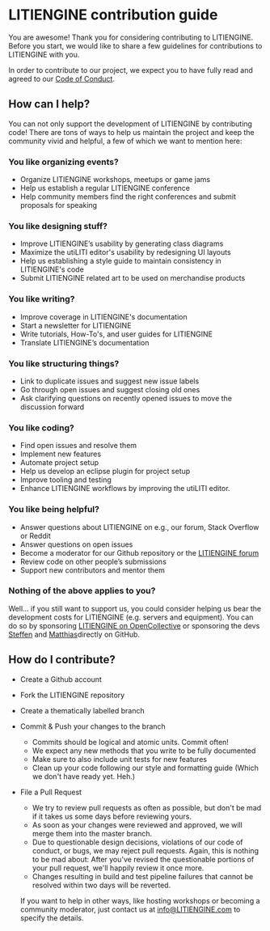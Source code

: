 # LITIENGINE contribution guide
You are awesome! Thank you for considering contributing to LITIENGINE.
Before you start, we would like to share a few guidelines for contributions to LITIENGINE with you.

In order to contribute to our project, we expect you to have fully read and agreed to our [Code of Conduct](https://github.com/gurkenlabs/LITIENGINE/blob/master/CODE_OF_CONDUCT.md). 

## How can I help?
You can not only support the development of LITIENGINE by contributing code!
There are tons of ways to help us maintain the project and keep the community vivid and helpful, 
a few of which we want to mention here:

### You like organizing events?

* Organize LITIENGINE workshops, meetups or game jams
* Help us establish a regular LITIENGINE conference
* Help community members find the right conferences and submit proposals for speaking

### You like designing stuff?

* Improve LITIENGINE’s usability by generating class diagrams
* Maximize the utiLITI editor's usability by redesigning UI layouts
* Help us establishing a style guide to maintain consistency in LITIENGINE's code
* Submit LITIENGINE related art to be used on merchandise products

### You like writing?

* Improve coverage in LITIENGINE's documentation
* Start a newsletter for LITIENGINE
* Write tutorials, How-To's, and user guides for LITIENGINE
* Translate LITIENGINE’s documentation

### You like structuring things?

* Link to duplicate issues and suggest new issue labels
* Go through open issues and suggest closing old ones
* Ask clarifying questions on recently opened issues to move the discussion forward

### You like coding?
* Find open issues and resolve them
* Implement new features
* Automate project setup
* Help us develop an eclipse plugin for project setup
* Improve tooling and testing
* Enhance LITIENGINE workflows by improving the utiLITI editor.

### You like being helpful?
* Answer questions about LITIENGINE on e.g., our forum, Stack Overflow or Reddit
* Answer questions on open issues
* Become a moderator for our Github repository or the [LITIENGINE forum](https://forum.LITIENGINE.com/)
* Review code on other people’s submissions
* Support new contributors and mentor them

### Nothing of the above applies to you?
Well... if you still want to support us, you could consider helping us bear the development costs for LITIENGINE (e.g. servers and equipment).
You can do so by sponsoring [LITIENGINE on OpenCollective](https://opencollective.com/litiengine) or sponsoring the devs [Steffen](https://github.com/sponsors/steffen-wilke) and [Matthias](https://github.com/sponsors/nightm4re94)directly on GitHub.

## How do I contribute?
* Create a Github account
* Fork the LITIENGINE repository
* Create a thematically labelled branch
* Commit & Push your changes to the branch
  * Commits should be logical and atomic units. Commit often!
  * We expect any new methods that you write to be fully documented
  * Make sure to also include unit tests for new features
  * Clean up your code following our style and formatting guide (Which we don't have ready yet. Heh.)
* File a Pull Request
  * We try to review pull requests as often as possible, but don't be mad if it takes us some days before reviewing yours.
  * As soon as your changes were reviewed and approved, we will merge them into the master branch.
  * Due to questionable design decisions, violations of our code of conduct, or bugs, we may reject pull requests. Again, this is nothing to be mad about: After you've revised the questionable portions of your pull request, we'll happily review it once more.
  * Changes resulting in build and test pipeline failures that cannot be resolved within two days will be reverted.
  
  If you want to help in other ways, like hosting workshops or becoming a community moderator, just contact us at info@LITIENGINE.com to specify the details.
